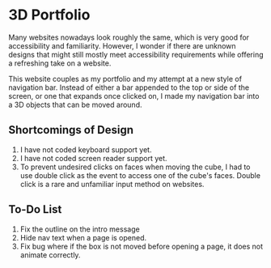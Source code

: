 # 3D Portfolio

Many websites nowadays look roughly the same, which is very good for accessibility and familiarity. However, I wonder if there are unknown designs that might still mostly meet accessibility requirements while offering a refreshing take on a website.

This website couples as my portfolio and my attempt at a new style of navigation bar. Instead of either a bar appended to the top or side of the screen, or one that expands once clicked on, I made my navigation bar into a 3D objects that can be moved around.

## Shortcomings of Design

1. I have not coded keyboard support yet.
2. I have not coded screen reader support yet.
3. To prevent undesired clicks on faces when moving the cube, I had to use double click as the event to access one of the cube's faces. Double click is a rare and unfamiliar input method on websites.

## To-Do List

1. Fix the outline on the intro message
2. Hide nav text when a page is opened.
3. Fix bug where if the box is not moved before opening a page, it does not animate correctly.
